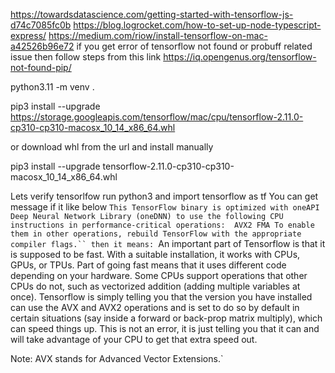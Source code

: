 https://towardsdatascience.com/getting-started-with-tensorflow-js-d74c7085fc0b
https://blog.logrocket.com/how-to-set-up-node-typescript-express/
https://medium.com/riow/install-tensorflow-on-mac-a42526b96e72
if you get error of tensorflow not found or probuff related issue then follow steps from this link
https://iq.opengenus.org/tensorflow-not-found-pip/


python3.11 -m venv .

pip3 install --upgrade https://storage.googleapis.com/tensorflow/mac/cpu/tensorflow-2.11.0-cp310-cp310-macosx_10_14_x86_64.whl

or 
download whl from the url and install manually

pip3 install --upgrade tensorflow-2.11.0-cp310-cp310-macosx_10_14_x86_64.whl

Lets verify tensorlfow
run python3
and import tensorflow as tf
You can get message
if it like below
`This TensorFlow binary is optimized with oneAPI Deep Neural Network Library (oneDNN) to use the following CPU instructions in performance-critical operations:  AVX2 FMA
To enable them in other operations, rebuild TensorFlow with the appropriate compiler flags.``
then it means:
`An important part of Tensorflow is that it is supposed to be fast. With a suitable installation, it works with CPUs, GPUs, or TPUs. Part of going fast means that it uses different code depending on your hardware. Some CPUs support operations that other CPUs do not, such as vectorized addition (adding multiple variables at once). Tensorflow is simply telling you that the version you have installed can use the AVX and AVX2 operations and is set to do so by default in certain situations (say inside a forward or back-prop matrix multiply), which can speed things up. This is not an error, it is just telling you that it can and will take advantage of your CPU to get that extra speed out.

Note: AVX stands for Advanced Vector Extensions.`


